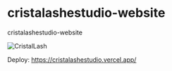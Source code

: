 # cristalashestudio-website
cristalashestudio-website

![CristalLash](https://user-images.githubusercontent.com/54041918/146538358-d3e86dac-1ee1-46ab-ac3e-e77705ce6565.gif)

Deploy: https://cristalashestudio.vercel.app/
